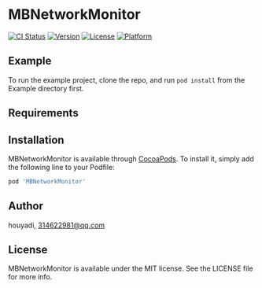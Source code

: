 # MBNetworkMonitor

[![CI Status](https://img.shields.io/travis/houyadi/MBNetworkMonitor.svg?style=flat)](https://travis-ci.org/houyadi/MBNetworkMonitor)
[![Version](https://img.shields.io/cocoapods/v/MBNetworkMonitor.svg?style=flat)](https://cocoapods.org/pods/MBNetworkMonitor)
[![License](https://img.shields.io/cocoapods/l/MBNetworkMonitor.svg?style=flat)](https://cocoapods.org/pods/MBNetworkMonitor)
[![Platform](https://img.shields.io/cocoapods/p/MBNetworkMonitor.svg?style=flat)](https://cocoapods.org/pods/MBNetworkMonitor)

## Example

To run the example project, clone the repo, and run `pod install` from the Example directory first.

## Requirements

## Installation

MBNetworkMonitor is available through [CocoaPods](https://cocoapods.org). To install
it, simply add the following line to your Podfile:

```ruby
pod 'MBNetworkMonitor'
```

## Author

houyadi, 314622981@qq.com

## License

MBNetworkMonitor is available under the MIT license. See the LICENSE file for more info.
